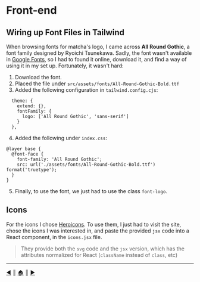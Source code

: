 # Front-end

## Wiring up Font Files in Tailwind
When browsing fonts for matcha's logo, I came across **All Round Gothic**, a font family designed by Ryoichi Tsunekawa. Sadly, the font wasn't available in [Google Fonts](https://fonts.google.com/), so I had to found it online, download it, and find a way of using it in my set up. Fortunately, it wasn't hard:

1. Download the font.
2. Placed the file under `src/assets/fonts/All-Round-Gothic-Bold.ttf`
3. Added the following configuration in `tailwind.config.cjs`:

```
  theme: {
    extend: {},
    fontFamily: {
      logo: ['All Round Gothic', 'sans-serif']
    }
  },
```

4. Added the following under `index.css`:
```
@layer base {
  @font-face {
    font-family: 'All Round Gothic';
    src: url('./assets/fonts/All-Round-Gothic-Bold.ttf') format('truetype');
  }
}
```

5. Finally, to use the font, we just had to use the class `font-logo`.

## Icons
For the icons I chose [Heroicons](https://heroicons.com/). To use them, I just had to visit the site, chose the icons I was interested in, and paste the provided `jsx` code into a React component, in the `icons.jsx` file.

> They provide both the `svg` code and the `jsx` version, which has the attributes normalized for React (`className` instead of `class`, etc)

---
[:arrow_backward:][back] ║ [:house:][home] ║ [:arrow_forward:][next]

<!-- navigation -->
[home]: ../README.md
[back]: ./router.md
[next]: ./jwt.md